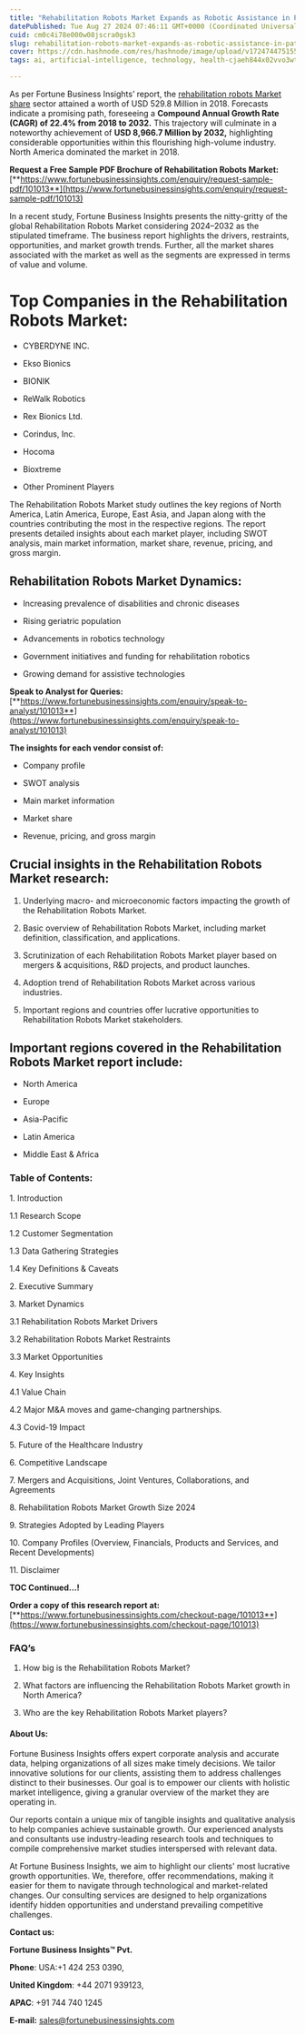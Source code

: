 ```yaml
---
title: "Rehabilitation Robots Market Expands as Robotic Assistance in Patient Recovery Gains Momentum"
datePublished: Tue Aug 27 2024 07:46:11 GMT+0000 (Coordinated Universal Time)
cuid: cm0c4i78e000w08jscra0gsk3
slug: rehabilitation-robots-market-expands-as-robotic-assistance-in-patient-recovery-gains-momentum
cover: https://cdn.hashnode.com/res/hashnode/image/upload/v1724744751551/27fdfdc3-411b-488e-b699-44ba68528611.png
tags: ai, artificial-intelligence, technology, health-cjaeh844x02vvo3wtj5r2s75q, healthcare

---
```


As per Fortune Business Insights’ report, the [rehabilitation robots Market share](https://www.fortunebusinessinsights.com/industry-reports/rehabilitation-robots-market-101013) sector attained a worth of USD 529.8 Million in 2018. Forecasts indicate a promising path, foreseeing a **Compound Annual Growth Rate (CAGR) of 22.4% from 2018 to 2032.** This trajectory will culminate in a noteworthy achievement of **USD 8,966.7 Million by 2032,** highlighting considerable opportunities within this flourishing high-volume industry. North America dominated the market in 2018.

**Request a Free Sample PDF Brochure of Rehabilitation Robots Market:** [**https://www.fortunebusinessinsights.com/enquiry/request-sample-pdf/101013**](https://www.fortunebusinessinsights.com/enquiry/request-sample-pdf/101013)

In a recent study, Fortune Business Insights presents the nitty-gritty of the global Rehabilitation Robots Market considering 2024–2032 as the stipulated timeframe. The business report highlights the drivers, restraints, opportunities, and market growth trends. Further, all the market shares associated with the market as well as the segments are expressed in terms of value and volume.

# **Top Companies in the Rehabilitation Robots Market:**

* CYBERDYNE INC.
    
* Ekso Bionics
    
* BIONIK
    
* ReWalk Robotics
    
* Rex Bionics Ltd.
    
* Corindus, Inc.
    
* Hocoma
    
* Bioxtreme
    
* Other Prominent Players
    

The Rehabilitation Robots Market study outlines the key regions of North America, Latin America, Europe, East Asia, and Japan along with the countries contributing the most in the respective regions. The report presents detailed insights about each market player, including SWOT analysis, main market information, market share, revenue, pricing, and gross margin.

## Rehabilitation Robots Market **Dynamics**:

* Increasing prevalence of disabilities and chronic diseases
    
* Rising geriatric population
    
* Advancements in robotics technology
    
* Government initiatives and funding for rehabilitation robotics
    
* Growing demand for assistive technologies
    

**Speak to Analyst for Queries:** [**https://www.fortunebusinessinsights.com/enquiry/speak-to-analyst/101013**](https://www.fortunebusinessinsights.com/enquiry/speak-to-analyst/101013)

**The insights for each vendor consist of:**

* Company profile
    
* SWOT analysis
    
* Main market information
    
* Market share
    
* Revenue, pricing, and gross margin
    

## **Crucial insights in the Rehabilitation Robots Market research:**

1. Underlying macro- and microeconomic factors impacting the growth of the Rehabilitation Robots Market.
    
2. Basic overview of Rehabilitation Robots Market, including market definition, classification, and applications.
    
3. Scrutinization of each Rehabilitation Robots Market player based on mergers & acquisitions, R&D projects, and product launches.
    
4. Adoption trend of Rehabilitation Robots Market across various industries.
    
5. Important regions and countries offer lucrative opportunities to Rehabilitation Robots Market stakeholders.
    

## **Important regions covered in the Rehabilitation Robots Market report include:**

* North America
    
* Europe
    
* Asia-Pacific
    
* Latin America
    
* Middle East & Africa
    

### **Table of Contents:**

1\. Introduction

1.1 Research Scope

1.2 Customer Segmentation

1.3 Data Gathering Strategies

1.4 Key Definitions & Caveats

2\. Executive Summary

3\. Market Dynamics

3.1 Rehabilitation Robots Market Drivers

3.2 Rehabilitation Robots Market Restraints

3.3 Market Opportunities

4\. Key Insights

4.1 Value Chain

4.2 Major M&A moves and game-changing partnerships.

4.3 Covid-19 Impact

5\. Future of the Healthcare Industry

6\. Competitive Landscape

7\. Mergers and Acquisitions, Joint Ventures, Collaborations, and Agreements

8\. Rehabilitation Robots Market Growth Size 2024

9\. Strategies Adopted by Leading Players

10\. Company Profiles (Overview, Financials, Products and Services, and Recent Developments)

11\. Disclaimer

**TOC Continued…!**

**Order a copy of this research report at:** [**https://www.fortunebusinessinsights.com/checkout-page/101013**](https://www.fortunebusinessinsights.com/checkout-page/101013)

### **FAQ’s**

1. How big is the Rehabilitation Robots Market?
    
2. What factors are influencing the Rehabilitation Robots Market growth in North America?
    
3. Who are the key Rehabilitation Robots Market players?
    

#### **About Us:**

Fortune Business Insights offers expert corporate analysis and accurate data, helping organizations of all sizes make timely decisions. We tailor innovative solutions for our clients, assisting them to address challenges distinct to their businesses. Our goal is to empower our clients with holistic market intelligence, giving a granular overview of the market they are operating in.

Our reports contain a unique mix of tangible insights and qualitative analysis to help companies achieve sustainable growth. Our experienced analysts and consultants use industry-leading research tools and techniques to compile comprehensive market studies interspersed with relevant data.

At Fortune Business Insights, we aim to highlight our clients' most lucrative growth opportunities. We, therefore, offer recommendations, making it easier for them to navigate through technological and market-related changes. Our consulting services are designed to help organizations identify hidden opportunities and understand prevailing competitive challenges.

**Contact us:**

**Fortune Business Insights™ Pvt.**

**Phone**: USA:+1 424 253 0390,

**United Kingdom**: +44 2071 939123,

**APAC**: +91 744 740 1245

**E-mail:** [sales@fortunebusinessinsights.com](mailto:sales@fortunebusinessinsights.com)